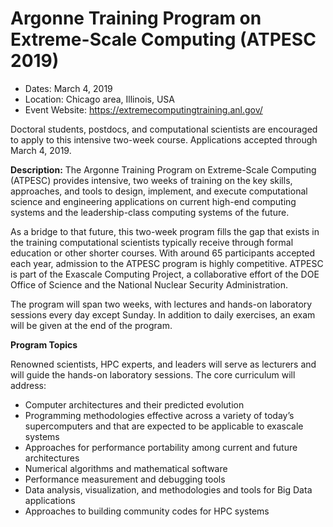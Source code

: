 # Argonne Training Program on Extreme-Scale Computing (ATPESC 2019)

- Dates: March 4, 2019
- Location: Chicago area, Illinois, USA
- Event Website: https://extremecomputingtraining.anl.gov/

Doctoral students, postdocs, and computational scientists are encouraged to apply to this intensive two-week course.
Applications accepted through March 4, 2019.

**Description:** The Argonne Training Program on Extreme-Scale Computing (ATPESC) provides intensive, two weeks of training on the key skills, approaches, and tools to design, implement, and execute computational science and engineering applications on current high-end computing systems and the leadership-class computing systems of the future.

As a bridge to that future, this two-week program fills the gap that exists in the training computational scientists typically receive through formal education or other shorter courses. With around 65 participants accepted each year, admission to the ATPESC program is highly competitive. ATPESC is part of the Exascale Computing Project, a collaborative effort of the DOE Office of Science and the National Nuclear Security Administration.

The program will span two weeks, with lectures and hands-on laboratory sessions every day except Sunday. In addition to daily exercises, an exam will be given at the end of the program.

**Program Topics**

Renowned scientists, HPC experts, and leaders will serve as lecturers and will guide the hands-on laboratory sessions. The core curriculum will address:

* Computer architectures and their predicted evolution
* Programming methodologies effective across a variety of today’s supercomputers and that are expected to be applicable to exascale systems
* Approaches for performance portability among current and future architectures
* Numerical algorithms and mathematical software
* Performance measurement and debugging tools
* Data analysis, visualization, and methodologies and tools for Big Data applications
* Approaches to building community codes for HPC systems

<!---
Publish: yes
Categories: skills, performance 
Topics: online learning, High-performance computing (HPC), Performance at Leadership Computing Facilities
Tags: fellowship
Level: 2
Prerequisites: none
Aggregate: none
--->
